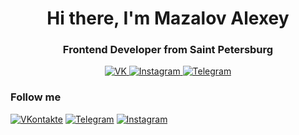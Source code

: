 <div id="header" align="center">
    <h1>Hi there, I'm  Mazalov Alexey </h1>
    <h3>Frontend Developer from Saint Petersburg</h3>
</div>

<div id="socials" align="center">
    <a href="https://vk.com/mazalovalex">
    <img src="https://img.shields.io/badge/-VK-141130?style=flat-square&logo=Vk" alt="VK"/>
  </a>
  <a href="#">
    <img src="https://img.shields.io/badge/-Instagram-141130?style=flat-square&logo=Instagram" alt="Instagram"/>
  </a>
  <a href="https://t.me/@mazalovalex">
    <img src="https://img.shields.io/badge/-Telegram-141130?style=flat-square&logo=Telegram" alt="Telegram"/>
  </a>
</div>

<h3>Follow me</h3>

<!-- [![Facebook](https://img.shields.io/badge/-Facebook-141130?style=flat-square&logo=Facebook)](#) -->
[![VKontakte](https://img.shields.io/badge/-VK-141130?style=flat-square&logo=Vk)](https://vk.com/mazalovalex)
[![Telegram](https://img.shields.io/badge/-Telegram-141130?style=flat-square&logo=Telegram)](https://t.me/@mazalovalexey)
[![Instagram](https://img.shields.io/badge/-Instagram-141130?style=flat-square&logo=Instagram)](#)

